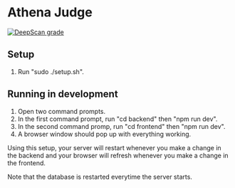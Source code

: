 # Athena Judge
[![DeepScan grade](https://deepscan.io/api/projects/2668/branches/18208/badge/grade.svg)](https://deepscan.io/dashboard#view=project&pid=2668&bid=18208)
## Setup

1. Run "sudo ./setup.sh".

## Running in development

1. Open two command prompts.
2. In the first command prompt, run "cd backend" then "npm run dev".
3. In the second command promp, run "cd frontend" then "npm run dev".
4. A browser window should pop up with everything working.

Using this setup, your server will restart whenever you make a change in the backend and your browser will refresh whenever you make a change in the frontend.

Note that the database is restarted everytime the server starts.